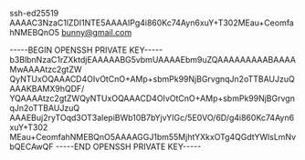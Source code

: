 ssh-ed25519 AAAAC3NzaC1lZDI1NTE5AAAAIPg4i860Kc74Ayn6xuY+T302MEau+CeomfahNMEBQnO5 bunny@gmail.com

-----BEGIN OPENSSH PRIVATE KEY-----
b3BlbnNzaC1rZXktdjEAAAAABG5vbmUAAAAEbm9uZQAAAAAAAAABAAAAMwAAAAtzc2gtZW
QyNTUxOQAAACD4OIvOtCnO+AMp+sbmPk99NjBGrvgnqJn2oTTBAUJzuQAAAKBAMX9hQDF/
YQAAAAtzc2gtZWQyNTUxOQAAACD4OIvOtCnO+AMp+sbmPk99NjBGrvgnqJn2oTTBAUJzuQ
AAAEBuj2ryTOqd3OT3alepiBWb10B7bYjvYIGc/5E0VO/6D/g4i860Kc74Ayn6xuY+T302
MEau+CeomfahNMEBQnO5AAAAGGJ1bm55MjhtYXkxOTg4QGdtYWlsLmNvbQECAwQF
-----END OPENSSH PRIVATE KEY-----
